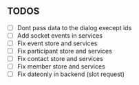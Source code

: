 ## TODOS

- [ ] Dont pass data to the dialog execept ids
- [ ] Add socket events in services
- [ ] Fix event store and services
- [ ] Fix participant store and services
- [ ] Fix contact store and services
- [ ] Fix member store and services
- [ ] Fix dateonly in backend (slot request)
